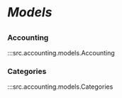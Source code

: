 # ***Models***

##

### Accounting
:::src.accounting.models.Accounting

### Categories
:::src.accounting.models.Categories